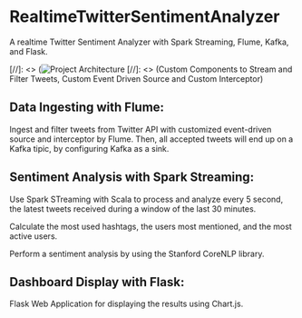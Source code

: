 # RealtimeTwitterSentimentAnalyzer

A realtime Twitter Sentiment Analyzer with Spark Streaming, Flume, Kafka, and Flask.

[//]: <> (![Project Architecture](http://davidiscoding.com/wp-content/uploads/2019/06/Screenshot-2019-06-11-at-11.07.57-1024x582.png)
[//]: <> (Custom Components to Stream and Filter Tweets, Custom Event Driven Source and Custom Interceptor)


## Data Ingesting with Flume: 
 
Ingest and filter tweets from Twitter API 
with customized event-driven source and interceptor by Flume.
Then, all accepted tweets will end up on a Kafka tipic, by configuring Kafka as a sink.
  
## Sentiment Analysis with Spark Streaming: 

Use Spark STreaming with Scala to process and analyze every 5 second, 
the latest tweets received during a window of the last 30 minutes. 

Calculate the most used hashtags, the users most mentioned, and the most active users. 

Perform a sentiment analysis by using the Stanford CoreNLP library.


## Dashboard Display with Flask: 

Flask Web Application for displaying the results using Chart.js.

